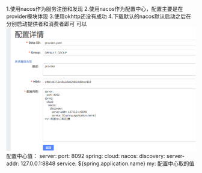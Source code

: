 1.使用nacos作为服务注册和发现
2.使用nacos作为配置中心，配置主要是在provider模块体现
3.使用okhttp还没有成功
4.下载默认的nacos默认启动之后在分别启动提供者和消费者即可 可以
![Image text](https://github.com/lgg476864889/spring-cloud-demo/blob/main/provider/src/main/resources/%E9%85%8D%E7%BD%AE%E4%B8%AD%E5%BF%83.png)
配置中心值：
server:
  port: 8092
spring:
  cloud:
    nacos:
      discovery:
        server-addr: 127.0.0.1:8848
        service: ${spring.application.name}
my: 配置中心取的值
